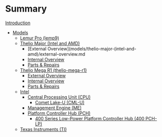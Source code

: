 # Summary

[Introduction](README.md)
- [Models](models/README.md)
    - [Lemur Pro (lemp9)](models/lemp9/README.md)
    - [Thelio Major (Intel and AMD)](models/thelio-major-(intel-and-amd)/README.md)
        - [External Overview](models/thelio-major-(intel-and-amd)/external-overview.md
        - [Internal Overview](models/thelio-major-(intel-and-amd)/internal-overview.md)
        - [Parts & Repairs](models/thelio-major-(intel-and-amd)/repairs.md)
    - [Thelio Mega R1 (thelio-mega-r1)](models/thelio-mega-r1/README.md)
        - [External Overview](models/thelio-mega-r1/external-overview.md)
        - [Internal Overview](models/thelio-mega-r1/internal-overview.md)
        - [Parts & Repairs](models/thelio-mega-r1/repairs.md)
    - [Intel](components/intel/README.md)
        - [Central Processing Unit (CPU)](components/intel/cpu/README.md)
            - [Comet Lake-U (CML-U)](components/intel/cpu/cml-u/README.md)
        - [Management Engine (ME)](components/intel/me/README.md)
        - [Platform Controller Hub (PCH)](components/intel/pch/README.md)
            - [400 Series Low-Power Platform Controller Hub (400 PCH-LP)](components/intel/pch/400-lp/README.md)
    - [Texas Instruments (TI)](components/ti/README.md)
